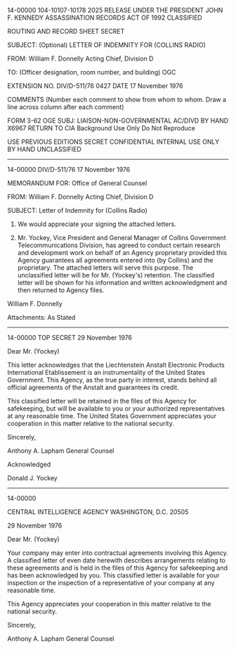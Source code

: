14-00000
104-10107-10178
2025 RELEASE UNDER THE PRESIDENT JOHN F. KENNEDY ASSASSINATION RECORDS ACT OF 1992
CLASSIFIED

ROUTING AND RECORD SHEET
SECRET

SUBJECT: (Optional)
LETTER OF INDEMNITY FOR (COLLINS RADIO)

FROM:
William F. Donnelly
Acting Chief, Division D

TO: (Officer designation, room number, and building)
OGC

EXTENSION NO. DIV/D-511/76
0427
DATE 17 November 1976

COMMENTS (Number each comment to show from whom to whom. Draw a line across column after each comment)

FORM 3-62 OGE SUBJ: LIAISON-NON-GOVERNMENTAL
AC/DIVD
BY HAND
X6967
RETURN TO CIA
Background Use Only
Do Not Reproduce

USE PREVIOUS EDITIONS
SECRET
CONFIDENTIAL
INTERNAL USE ONLY
BY HAND
UNCLASSIFIED

---

14-00000
DIV/D-511/76
17 November 1976

MEMORANDUM FOR: Office of General Counsel

FROM: William F. Donnelly
Acting Chief, Division D

SUBJECT: Letter of Indemnity for (Collins Radio)

1. We would appreciate your signing the attached letters.

2. Mr. Yockey, Vice President and General Manager of Collins Government Telecommunications Division, has agreed to conduct certain research and development work on behalf of an Agency proprietary provided this Agency guarantees all agreements entered into (by Collins) and the proprietary. The attached letters will serve this purpose. The unclassified letter will be for Mr. (Yockey's) retention. The classified letter will be shown for his information and written acknowledgment and then returned to Agency files.

William F. Donnelly

Attachments:
As Stated

---

14-00000
TOP SECRET
29 November 1976

Dear Mr. (Yockey)

This letter acknowledges that the Liechtenstein Anstalt Electronic Products International Etablissement is an instrumentality of the United States Government. This Agency, as the true party in interest, stands behind all official agreements of the Anstalt and guarantees its credit.

This classified letter will be retained in the files of this Agency for safekeeping, but will be available to you or your authorized representatives at any reasonable time. The United States Government appreciates your cooperation in this matter relative to the national security.

Sincerely,

Anthony A. Lapham
General Counsel

Acknowledged

Donald J. Yockey

---

14-00000

CENTRAL INTELLIGENCE AGENCY
WASHINGTON, D.C. 20505

29 November 1976

Dear Mr. (Yockey)

Your company may enter into contractual agreements involving this Agency. A classified letter of even date herewith describes arrangements relating to these agreements and is held in the files of this Agency for safekeeping and has been acknowledged by you. This classified letter is available for your inspection or the inspection of a representative of your company at any reasonable time.

This Agency appreciates your cooperation in this matter relative to the national security.

Sincerely,

Anthony A. Lapham
General Counsel
